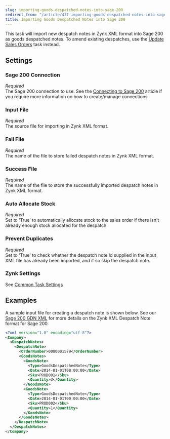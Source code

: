 ```yaml
---
slug: importing-goods-despatched-notes-into-sage-200
redirect_from: "/article/437-importing-goods-despatched-notes-into-sage-200"
title: Importing Goods Despatched Notes into Sage 200
---
```

This task will import new despatch notes in Zynk XML format into Sage 200 as goods despatched notes. To amend existing despatches, use the [Update Sales Orders](updating-sales-orders-in-sage-200) task instead.

## Settings
### Sage 200 Connection
_Required_  
The Sage 200 connection to use.  See the [Connecting to Sage 200](connecting-to-sage-200) article if you require more information on how to create/manage connections

### Input File
_Required_  
The source file for importing in Zynk XML format.

### Fail File
_Required_  
The name of the file to store failed despatch notes in Zynk XML format.

### Success File
_Required_  
The name of the file to store the successfully imported despatch notes in Zynk XML format.

### Auto Allocate Stock
_Required_  
Set to 'True' to automatically allocate stock to the sales order if there isn't already enough stock allocated for the despatch

### Prevent Duplicates
_Required_  
Set to 'True' to check whether the despatch note Id supplied in the  input XML file has already been imported, and if so skip the despatch  note.

### Zynk Settings
See [Common Task Settings](common-task-settings)

## Examples
A sample input file for creating a despatch note is shown below. See our [Sage 200 GDN XML](sage-200-gdn-xml) for more details on the Zynk XML Despatch Note format for Sage 200.

```xml
<?xml version="1.0" encoding="utf-8"?>
<Company>
  <DespatchNotes>
    <DespatchNote>
      <OrderNumber>0000001579</OrderNumber>
      <GoodsNotes>
        <GoodsNote>
          <Type>GoodsDespatchedNote</Type>
          <Date>2014-01-01T00:00:00</Date>
          <Sku>PROD001</Sku>
          <Quantity>3</Quantity>
        </GoodsNote>
        <GoodsNote>
          <Type>GoodsDespatchedNote</Type>
          <Date>2014-01-01T00:00:00</Date>
          <Sku>PROD002</Sku>
          <Quantity>1</Quantity>
        </GoodsNote>
      </GoodsNotes>
    </DespatchNote>
  </DespatchNotes>
</Company>
```